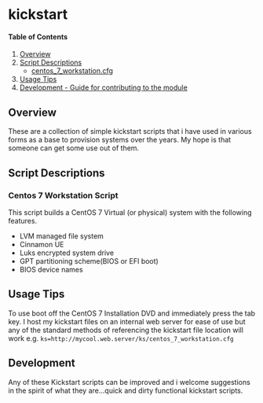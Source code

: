 # kickstart

#### Table of Contents

1. [Overview](#overview)
2. [Script Descriptions](#script-descriptions)
    * [centos_7_workstation.cfg](#centos-7-workstation-script)
3. [Usage Tips](#usage-tips)
4. [Development - Guide for contributing to the module](#development)

## Overview

These are a collection of simple kickstart scripts that i have used in various forms as a base to provision systems over the years.
My hope is that someone can get some use out of them.

## Script Descriptions

### Centos 7 Workstation Script
This script builds a CentOS 7 Virtual (or physical) system with the following features.
  * LVM managed file system
  * Cinnamon UE
  * Luks encrypted system drive
  * GPT partitioning  scheme(BIOS or EFI boot)
  * BIOS device names

## Usage Tips
To use boot off the CentOS 7 Installation DVD and immediately press the tab key.
I host my kickstart files on an internal web server for ease of use but any of the standard methods of
referencing the kickstart file location will work e.g.
    ```ks=http://mycool.web.server/ks/centos_7_workstation.cfg```

    
## Development
Any of these Kickstart scripts can be improved and i welcome suggestions in 
the spirit of what they are...quick and dirty functional kickstart scripts.
